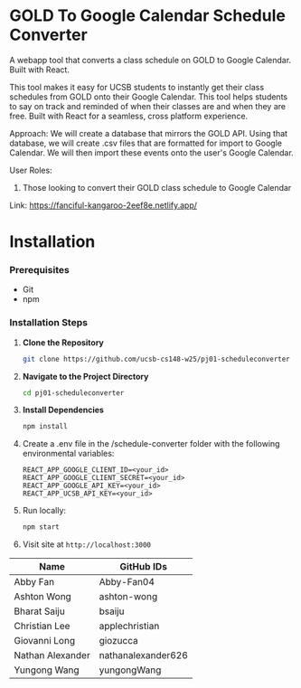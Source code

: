 # GOLD To Google Calendar Schedule Converter

A webapp tool that converts a class schedule on GOLD to Google Calendar. Built with React.

This tool makes it easy for UCSB students to instantly get their class schedules from GOLD onto their Google Calendar. This tool helps students to say on track and reminded of when their classes are and when they are free. Built with React for a seamless, cross platform experience. 

Approach: We will create a database that mirrors the GOLD API. Using that database, we will create .csv files that are formatted for import to Google Calendar. We will then import these events onto the user's Google Calendar.

User Roles:
1. Those looking to convert their GOLD class schedule to Google Calendar

Link: https://fanciful-kangaroo-2eef8e.netlify.app/

# Installation

### Prerequisites
- Git
- npm

### Installation Steps
1. **Clone the Repository**
   ```bash
   git clone https://github.com/ucsb-cs148-w25/pj01-scheduleconverter
   ```

2. **Navigate to the Project Directory**
   ```bash
   cd pj01-scheduleconverter
   ```

3. **Install Dependencies**
   ```bash
   npm install
   ```

4. Create a .env file in the /schedule-converter folder with the following environmental variables:
    ```
    REACT_APP_GOOGLE_CLIENT_ID=<your_id>
    REACT_APP_GOOGLE_CLIENT_SECRET=<your_id>
    REACT_APP_GOOGLE_API_KEY=<your_id>
    REACT_APP_UCSB_API_KEY=<your_id>
    ```

5. Run locally: 
    ```bash
    npm start
    ```
6. Visit site at `http://localhost:3000`

| Name          | GitHub IDs          |
|--------------------|-------------------|
| Abby Fan         | Abby-Fan04        |
| Ashton Wong        | ashton-wong         |
| Bharat Saiju        | bsaiju          |
| Christian Lee     |   applechristian
| Giovanni Long     |   giozucca          |
| Nathan Alexander  |   nathanalexander626 |
| Yungong Wang      |   yungongWang  |

